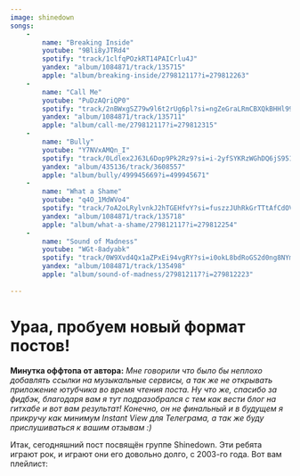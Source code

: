 ```yaml
---
image: shinedown
songs:
    -
        name: "Breaking Inside"
        youtube: "9Bli8yJTRd4"
        spotify: "track/1clfqPOzkRT14PAICrlu4J"
        yandex: "album/1084871/track/135715"
        apple: "album/breaking-inside/279812117?i=279812263"
    -
        name: "Call Me"
        youtube: "PuDzAQriQP0"
        spotify: "track/2nBWxgSZ79w9l6t2rUg6pl?si=ngZeGraLRmCBXQkBHHl99g"
        yandex: "album/1084871/track/135711"
        apple: "album/call-me/279812117?i=279812315"
    -
        name: "Bully"
        youtube: "Y7NVxAMQn_I"
        spotify: "track/0Ldlex2J63L6Dop9Pk2Rz9?si=i-2yfSYKRzWGhDQ6jS951Q"
        yandex: "album/435136/track/3608557"
        apple: "album/bully/499945669?i=499945671"
    -
        name: "What a Shame"
        youtube: "q4O_1MdWVo4"
        spotify: "track/7oA2oLRylvnkJ2hTGEHfvY?si=fuszzJUhRkGrTTtAfCdOVw"
        yandex: "album/1084871/track/135718"
        apple: "album/what-a-shame/279812117?i=279812254"
    -
        name: "Sound of Madness"
        youtube: "WGt-8adyabk"
        spotify: "track/0W9Xvd4Qx1aZPxEi94vgRY?si=i0okL8bdRoGS2d0ng8NYmg"
        yandex: "album/1084871/track/135498"
        apple: "album/sound-of-madness/279812117?i=279812223"
        
---
```

# Ураа, пробуем новый формат постов!

__Минутка оффтопа от автора:__
_Мне говорили что было бы неплохо добавлять ссылки на музыкальные сервисы, а так же не открывать
приложение ютубчика во время чтения поста. Ну что же, спасибо за фидбэк, благодаря вам я тут
подразобрался с тем как вести блог на гитхабе и вот вам результат! Конечно, он не финальный и в
будущем я прикручу как минимум Instant View для Телеграма, а так же буду прислушиваться к вашим отзывам :)_

Итак, сегодняшний пост посвящён группе Shinedown. Эти ребята играют рок,
и играют они его довольно долго, с 2003-го года. Вот вам плейлист:
